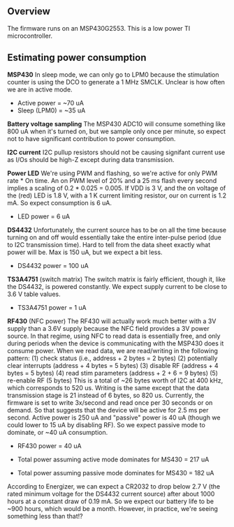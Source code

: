 ## Overview

The firmware runs on an MSP430G2553. This is a low power TI microcontroller. 

## Estimating power consumption 

**MSP430**
In sleep mode, we can only go to LPM0 because the stimulation counter is using 
the DCO to generate a 1 MHz SMCLK. Unclear is how often we are in active mode.

   - Active power  = ~70 uA
   - Sleep (LPM0) = ~35 uA

**Battery voltage sampling**
The MSP430 ADC10 will consume something like 800 uA when it's turned on, but we sample only
once per minute, so expect not to have significant contribution to power consumption.

**I2C current**
I2C pullup resistors should not be causing signifant current use as I/Os should be high-Z
except during data transmission.

**Power LED**
We're using PWM and flashing, so we're active for only PWM rate * On time.  An on PWM level of
20% and a 25 ms flash every second implies a scaling of 0.2 * 0.025 = 0.005. If VDD is 3 V, and
the on voltage of the (red) LED is 1.8 V, with a 1 K current limiting resistor, our on current
is 1.2 mA. So expect consumption is 6 uA.

   - LED power = 6 uA

**DS4432**
Unfortunately, the current source has to be on all the time because turning on and off would
essentially take the entire inter-pulse period (due to I2C transmission time). Hard to tell
from the data sheet exactly what power will be. Max is 150 uA, but we expect a bit less.

   - DS4432 power = 100 uA

**TS3A4751** (switch matrix)
The switch matrix is fairly efficient, though it, like the DS4432, is powered constantly. We
expect supply current to be close to 3.6 V table values.

  - TS3A4751 power = 1 uA

**RF430** (NFC power)
The RF430 will actually work much better with a 3V supply than a 3.6V supply because the NFC
field provides a 3V power source. In that regime, using NFC to read data is essentially free,
and only during periods when the device is communicating with the MSP430 does it consume power.
When we read data, we are read/writing in the following pattern:
  (1) check status (i.e., address  + 2 bytes = 2 bytes)
  (2) potentially clear interrupts (address + 4 bytes = 5 bytes)
  (3) disable RF (address + 4 bytes = 5 bytes)
  (4) read stim parameters (address + 2 + 6 = 9 bytes)
  (5) re-enable RF (5 bytes)
This is a total of ~26 bytes worth of I2C at 400 kHz, which corresponds to 520 us.
Writing is the same except that the data transmission stage is 21 instead of 6 bytes, so 820
us. Currently, the firmware is set to write 3x/second and read once per 30 seconds or on
demand. So that suggests that the device will be active for 2.5 ms per second. Active power is
250 uA and "passive" power is 40 uA (though we could lower to 15 uA by disabling RF). So we
expect passive mode to dominate, or ~40 uA consumption.

  - RF430 power = 40 uA

  - Total power assuming active mode dominates for MS430 = 217 uA
  - Total power assuming passive mode dominates for MS430 = 182 uA

According to Energizer, we can expect a CR2032 to drop below 2.7 V (the rated minimum voltage
for the DS4432 current source) after about 1000 hours at a constant draw of 0.19 mA. So we
expect our battery life to be ~900 hours, which would be a month. However, in practice, we're
seeing something less than that!?
